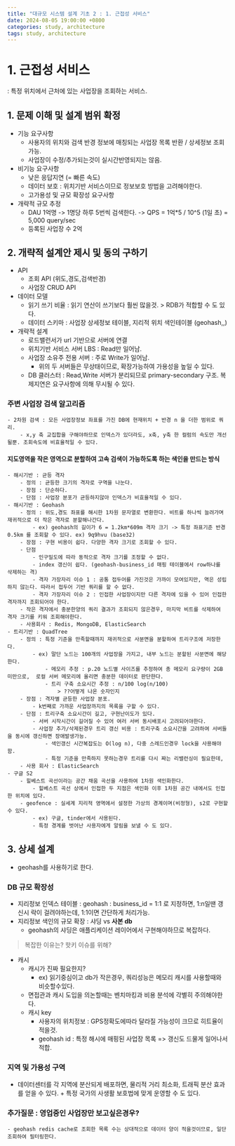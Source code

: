 ```yaml
---
title: "대규모 시스템 설계 기초 2 : 1. 근접성 서비스"
date: 2024-08-05 19:00:00 +0800
categories: study, architecture
tags: study, architecture
---
```


# 1. 근접성 서비스
: 특정 위치에서 근처에 있는 사업장을 조회하는 서비스.

## 1. 문제 이해 및 설계 범위 확정
- 기능 요구사항
    - 사용자의 위치와 검색 반경 정보에 매칭되는 사업장 목록 반환 / 상세정보 조회가능.
    - 사업장이 수정/추가되는것이 실시간반영되지는 않음.
- 비기능 요구사항
    - 낮은 응답지연 (= 빠른 속도)
    - 데이터 보호 : 위치기반 서비스이므로 정보보호 방법을 고려해야한다.
    - 고가용성 및 규모 확장성 요구사항
- 개략적 규모 추정
    - DAU 1억명 -> 1명당 하루 5번씩 검색한다. -> QPS = 1억*5 / 10^5 (1일 초) = 5,000 query/sec
    - 등록된 사업장 수 2억

## 2. 개략적 설계안 제시 및 동의 구하기
- API
    - 조회 API (위도,경도,검색반경)
    - 사업장 CRUD API
- 데이터 모델
    - 읽기 쓰기 비율 : 읽기 연산이 쓰기보다 훨씬 많을것. > RDB가 적합할 수 도 있다.
    - 데이터 스키마 : 사업장 상세정보 테이블, 지리적 위치 색인테이블 (geohash,,)
- 개략적 설계
    - 로드밸런서가 url 기반으로 서버에 연결
    - 위치기반 서비스 서버 LBS : Read만 일어남.
    - 사업장 소유주 전용 서버 : 주로 Write가 일어남.
        - 위의 두 서버들은 무상태이므로, 확장가능하여 가용성을 높일 수 있다.
    - DB 클러스터 : Read,Write 서버가 분리되므로 primary-secondary 구조. 복제지연은 요구사항에 의해 무시될 수 있다.

### 주변 사업장 검색 알고리즘
    - 2차원 검색 : 모든 사업장정보 좌표를 가진 DB에 현재위치 + 반경 n 을 더한 범위로 쿼리.
        - x,y 축 교집합을 구해야하므로 인덱스가 있더라도, x축, y축 한 컬럼의 속도만 개선될뿐. 조회속도에 비효율적일 수 있다.

#### 지도영역을 작은 영역으로 분할하여 고속 검색이 가능하도록 하는 색인을 만드는 방식
    - 해시기반 : 균등 격자
        - 정의 : 균등한 크기의 격자로 구역을 나눈다.
        - 장점 : 단순하다.
        - 단점 : 사업장 분포가 균등하지않아 인덱스가 비효율적일 수 있다.
    - 해시기반 : Geohash
        - 정의 : 위도,경도 좌표를 해시한 1차원 문자열로 변환한다. 비트를 하나씩 늘려가며 재귀적으로 더 작은 격자로 분할해나간다.
            - ex) geohash의 길이가 6 = 1.2km*609m 격자 크기 -> 특정 좌표기준 반경 0.5km 를 조회할 수 있다. ex) 9q9hvu (base32)
        - 장점 : 구현 비용이 쉽다. 다양한 격자 크기로 조회할 수 있다.
        - 단점 
            - 인구밀도에 따라 동적으로 격자 크기를 조정할 수 없다.
            - index 갱신이 쉽다. (geohash-business_id 매핑 테이블에서 row하나를 삭제하는 격)
            - 격자 가장자리 이슈 1 : 공통 접두어를 가진것은 가까이 모여있지만, 역은 성립하지 않는다. 따라서 접두어 기반 쿼리를 할 수 없다.
            - 격자 가장자리 이슈 2 : 인접한 사업장이지만 다른 격자에 있을 수 있어 인접한 격자까지 조회되어야 한다.
        - 작은 격자에서 충분한양의 쿼리 결과가 조회되지 않은경우, 마지막 비트를 삭제하여 격자 크기를 키워 조회해야한다.
        - 사용회사 : Redis, MongoDB, ElasticSearch
    - 트리기반 : QuadTree
        - 정의 : 특정 기준을 만족할때까지 재귀적으로 사분면을 분할하여 트리구조에 저장한다. 
            - ex) 말단 노드는 100개의 사업장을 가지고, 내부 노드는 분할된 사분면에 해당한다.
                - 메모리 추정 : p.20 노드별 사이즈를 추정하여 총 메모리 요구량이 2GB 미만으로,  로컬 서버 메모리에 올리면 충분한 데이터로 판단한다.
                - 트리 구축 소요시간 추정 : n/100 log(n/100) 
                    > ??어떻게 나온 숫자인지
        - 장점 : 격자별 균등한 사업장 분포.
            - k번째로 가까운 사업장까지의 목록을 구할 수 있다. 
        - 단점 : 트리구축 소요시간이 길고, 구현난이도가 있다.
            - 서버 시작시간이 길어질 수 있어 여러 서버 동시배포시 고려되어야한다.
            - 사업장 추가/삭제된경우 트리 갱신 비용 : 트리구축 소요시간을 고려하여 서버들을 동시에 갱신하면 장애발생가능.
                - 색인갱신 시간복잡도는 O(log n), 다중 스레드인경우 lock을 사용해야함.
                - 특정 기준을 만족하지 못하는경우 트리를 다시 짜는 리밸런싱이 필요한데, 
        - 사용 회사 : ElasticSearch
    - 구글 S2
        - 힐베스트 곡선이라는 공간 채움 곡선을 사용하여 1차원 색인화한다.
            - 힐베스트 곡선 상에서 인접한 두 지점은 색인화 이후 1차원 공간 내에서도 인접한 위치에 있다.
        - geofence : 실세계 지리적 영역에서 설정한 가상의 경계이며(비정형), s2로 구현할 수 있다.
            - ex) 구글, tinder에서 사용된다.
            - 특정 경계를 벗어난 사용자에게 알림을 보낼 수 도 있다.

## 3. 상세 설계
- geohash를 사용하기로 한다.

### DB 규모 확장성
- 지리정보 인덱스 테이블 : geohash : business_id = 1:1 로 지정하면, 1:n일땐 갱신시 락이 걸려야하는데, 1:1이면 간단하게 처리가능.
- 지리정보 색인의 규모 확장 : 샤딩 vs **사본 db**
    - geohash의 샤딩은 애플리케이션 레이어에서 구현해야하므로 복잡하다.
> 복잡한 이유는? 핫키 이슈를 위해?
- 캐시
    - 캐시가 진짜 필요한지?
        - ex) 읽기중심이고 db가 작은경우, 쿼리성능은 메모리 캐시를 사용할때와 비슷할수있다.
    - 면접관과 캐시 도입을 의논할때는 벤치마킹과 비용 분석에 각별히 주의해야한다.
    - 캐시 key
        - 사용자의 위치정보 : GPS정확도에따라 달라질 가능성이 크므로 히트율이 적을것.
        - geohash id : 특정 해시에 매핑된 사업장 목록 => 갱신도 드물게 일어나서 적합.

### 지역 및 가용성 구역
- 데이터센터를 각 지역에 분산되게 배포하면, 물리적 거리 최소화, 트래픽 분산 효과를 얻을 수 있다. + 특정 국가의 사생활 보호법에 맞게 운영할 수 도 있다.

### 추가질문 : 영업중인 사업장만 보고싶은경우?
    - geohash redis cache로 조회한 목록 수는 상대적으로 데이터 양이 적을것이므로, 일단 조회하여 필터링한다.



